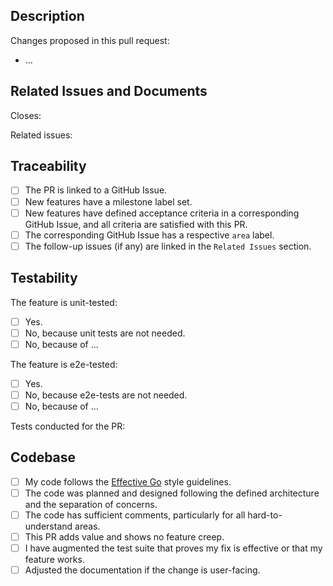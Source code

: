 <!--   

Thank you for your contribution!

Before submitting your pull request, please follow these steps:

1. Adhere to contributing guidelines, templates, the recommended Git workflow, and related documentation.
2. Read and submit the required Contributor Licence Agreements (https://github.com/kyma-project/community/blob/main/docs/contributing/02-contributing.md).
3. Test your changes and attach their results to the pull request.
4. Update the relevant documentation.
5. Fill in the checklists below.

If the pull request requires a decision, follow the [decision-making process](https://github.com/kyma-project/community/blob/main/docs/governance/01-governance.md) and replace the PR template with the [decision record template](https://github.com/kyma-project/community/blob/main/.github/ISSUE_TEMPLATE/decision-record.md).
-->

## Description

<!-- Add a brief description of WHAT was done and WHY. -->

Changes proposed in this pull request:

- ...

## Related Issues and Documents

<!-- If you refer to a particular issue, provide its number. For example, `Resolves #123`, `Fixes #43`, or `See also #33`. -->

Closes:

Related issues:

## Traceability

- [ ] The PR is linked to a GitHub Issue.
- [ ] New features have a milestone label set.
- [ ] New features have defined acceptance criteria in a corresponding GitHub Issue, and all criteria are satisfied with this PR.
- [ ] The corresponding GitHub Issue has a respective `area` label.
- [ ] The follow-up issues (if any) are linked in the `Related Issues` section.

## Testability

The feature is unit-tested:

- [ ] Yes.
- [ ] No, because unit tests are not needed.
- [ ] No, because of ...

The feature is e2e-tested:

- [ ] Yes.
- [ ] No, because e2e-tests are not needed.
- [ ] No, because of ...

<!--
Please describe the tests you ran to verify your changes if needed. Provide instructions so we can reproduce. Please also list any relevant details for your test configuration.
-->
Tests conducted for the PR:

<!-- Test description goes here -->

## Codebase

- [ ] My code follows the [Effective Go](https://go.dev/doc/effective_go) style guidelines.
- [ ] The code was planned and designed following the defined architecture and the separation of concerns.
- [ ] The code has sufficient comments, particularly for all hard-to-understand areas.
- [ ] This PR adds value and shows no feature creep.
- [ ] I have augmented the test suite that proves my fix is effective or that my feature works.
- [ ] Adjusted the documentation if the change is user-facing.
